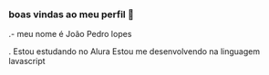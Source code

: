 ### boas vindas ao meu perfil 💙
.-
meu nome é João Pedro lopes

. Estou estudando no Alura
Estou me desenvolvendo na linguagem lavascript
